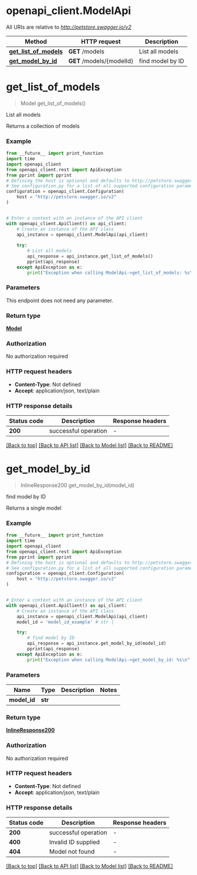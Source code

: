 # openapi_client.ModelApi

All URIs are relative to *http://petstore.swagger.io/v2*

Method | HTTP request | Description
------------- | ------------- | -------------
[**get_list_of_models**](ModelApi.md#get_list_of_models) | **GET** /models | List all models
[**get_model_by_id**](ModelApi.md#get_model_by_id) | **GET** /models/{modelId} | find model by ID


# **get_list_of_models**
> Model get_list_of_models()

List all models

Returns a collection of models 

### Example

```python
from __future__ import print_function
import time
import openapi_client
from openapi_client.rest import ApiException
from pprint import pprint
# Defining the host is optional and defaults to http://petstore.swagger.io/v2
# See configuration.py for a list of all supported configuration parameters.
configuration = openapi_client.Configuration(
    host = "http://petstore.swagger.io/v2"
)


# Enter a context with an instance of the API client
with openapi_client.ApiClient() as api_client:
    # Create an instance of the API class
    api_instance = openapi_client.ModelApi(api_client)
    
    try:
        # List all models
        api_response = api_instance.get_list_of_models()
        pprint(api_response)
    except ApiException as e:
        print("Exception when calling ModelApi->get_list_of_models: %s\n" % e)
```

### Parameters
This endpoint does not need any parameter.

### Return type

[**Model**](Model.md)

### Authorization

No authorization required

### HTTP request headers

 - **Content-Type**: Not defined
 - **Accept**: application/json, text/plain

### HTTP response details
| Status code | Description | Response headers |
|-------------|-------------|------------------|
**200** | successful operation |  -  |

[[Back to top]](#) [[Back to API list]](../README.md#documentation-for-api-endpoints) [[Back to Model list]](../README.md#documentation-for-models) [[Back to README]](../README.md)

# **get_model_by_id**
> InlineResponse200 get_model_by_id(model_id)

find model by ID

Returns a single model

### Example

```python
from __future__ import print_function
import time
import openapi_client
from openapi_client.rest import ApiException
from pprint import pprint
# Defining the host is optional and defaults to http://petstore.swagger.io/v2
# See configuration.py for a list of all supported configuration parameters.
configuration = openapi_client.Configuration(
    host = "http://petstore.swagger.io/v2"
)


# Enter a context with an instance of the API client
with openapi_client.ApiClient() as api_client:
    # Create an instance of the API class
    api_instance = openapi_client.ModelApi(api_client)
    model_id = 'model_id_example' # str | 

    try:
        # find model by ID
        api_response = api_instance.get_model_by_id(model_id)
        pprint(api_response)
    except ApiException as e:
        print("Exception when calling ModelApi->get_model_by_id: %s\n" % e)
```

### Parameters

Name | Type | Description  | Notes
------------- | ------------- | ------------- | -------------
 **model_id** | **str**|  | 

### Return type

[**InlineResponse200**](InlineResponse200.md)

### Authorization

No authorization required

### HTTP request headers

 - **Content-Type**: Not defined
 - **Accept**: application/json, text/plain

### HTTP response details
| Status code | Description | Response headers |
|-------------|-------------|------------------|
**200** | successful operation |  -  |
**400** | Invalid ID supplied |  -  |
**404** | Model not found |  -  |

[[Back to top]](#) [[Back to API list]](../README.md#documentation-for-api-endpoints) [[Back to Model list]](../README.md#documentation-for-models) [[Back to README]](../README.md)

